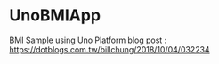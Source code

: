 # UnoBMIApp
BMI Sample using Uno Platform
blog post : https://dotblogs.com.tw/billchung/2018/10/04/032234
